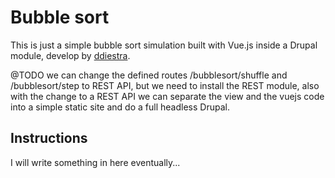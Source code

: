 Bubble sort
===========

This is just a simple bubble sort simulation built with Vue.js inside a Drupal module, develop by <a href="https://github.com/ddiestra">ddiestra</a>.

@TODO we can change the defined routes /bubblesort/shuffle and /bubblesort/step to REST API, but we need to install the REST module, also with the change to a REST API we can separate the view and the vuejs code into a simple static site and do a full headless Drupal.

Instructions
------------

I will write something in here eventually...
